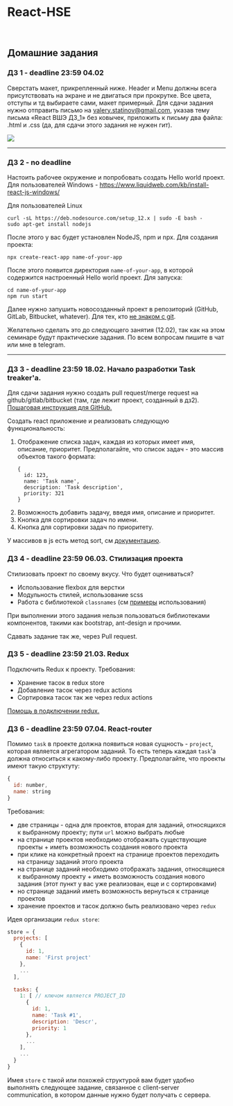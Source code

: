 # React-HSE
<br>

## Домашние задания
### **ДЗ 1** - deadline 23:59 04.02
Сверстать макет, прикрепленный ниже. Header и Menu должны всега присутствовать на экране и не двигаться при прокрутке. Все цвета, отступы и тд выбираете сами, макет примерный.
Для сдачи задания нужно отправить письмо на valery.statinov@gmail.com, указав тему письма «React ВШЭ ДЗ_1» без ковычек, приложить к письму два файла: .html и .css (да, для сдачи этого задания не нужен гит).

![](images/hw1.jpg)

---

### **ДЗ 2** - no deadline
Настоить рабочее окружение и попробовать создать Hello world проект.
Для пользователей Windows - https://www.liquidweb.com/kb/install-react-js-windows/

Для пользователей Linux
```
curl -sL https://deb.nodesource.com/setup_12.x | sudo -E bash -
sudo apt-get install nodejs
```
После этого у вас будет установлен NodeJS, npm и npx. Для создания проекта:
```
npx create-react-app name-of-your-app
```
После этого появится директория `name-of-your-app`, в которой содержится настроенный Hello world проект. Для запуска:
```
cd name-of-your-app
npm run start
```

Далее нужно запушить новосозданный проект в репозиторий (GitHub, GitLab, Bitbucket, whatever). Для тех, кто [не знаком с git](AboutGit.md).


Желательно сделать это до следующего занятия (12.02), так как на этом семинаре будут практические задания. По всем вопросам пишите в чат или мне в telegram.

---

### **ДЗ 3** - deadline 23:59 18.02. Начало разработки Task treaker'a.

Для сдачи задания нужно создать pull request/merge request на github/gitlab/bitbucket (там, где лежит проект, созданный в дз2). [Пошаговая инструкция для GitHub.](AboutPullRequests.md)

Создать react приложение и реализовать следующую функциональность:

1. Отображение списка задач, каждая из которых имеет имя, описание, приоритет. Предполагайте, что список задач - это массив объектов такого формата:
    ```
    {
      id: 123,
      name: 'Task name',
      description: 'Task description',
      priority: 321
    }
    ```
2. Возможность добавить задачу, введя имя, описание и приоритет.
3. Кнопка для сортировки задач по имени.
4. Кнопка для сортировки задач по приоритету.

У массивов в js есть метод sort, см [документацию](https://developer.mozilla.org/en-US/docs/Web/JavaScript/Reference/Global_Objects/Array/sort).


### **ДЗ 4** - deadline 23:59 06.03. Стилизация проекта
Стилизовать проект по своему вкусу. Что будет оцениваться?
  * Использование flexbox для верстки
  * Модульность стилей, использование scss
  * Работа с библиотекой `classnames` (см [примеры](seminar_4_flexbox_node-sass/examples/react-styles/src/App.jsx) использования)

При выполнении этого задания нельзя пользоваться библиотеками компонентов, такими как bootstrap, ant-design и прочими.

Сдавать задание так же, через Pull request.

### **ДЗ 5** - deadline 23:59 21.03. Redux
Подключить Redux к проекту. Требования:
  * Хранение тасок в redux store
  * Добавление тасок через redux actions
  * Сортировка тасок так же через redux actions

[Помощь в подключении redux.](ReduxHelp.md)

### **ДЗ 6** - deadline 23:59 07.04. React-router
Помимо `task` в проекте должна появиться новая сущность - `project`, которая является агрегатором заданий. То есть теперь каждая `task`'a должна относиться к какому-либо проекту. Предполагайте, что проекты имеют такую структуту:
  ```javascript
  {
    id: number,
    name: string
  }
  ```
Требования:
  * две страницы - одна для проектов, вторая для заданий, относящихся к выбранному проекту; пути `url` можно выбрать любые
  * на странице проектов необходимо отображать существующие проекты + иметь возможность создания нового проекта
  * при клике на конкретный проект на странице проектов переходить на страницу заданий этого проекта
  * на странице заданий необходимо отображать задания, относящиеся к выбранному проекту + иметь возможность создания нового задания (этот пункт у вас уже реализован, еще и с сортировками)
  * но странице заданий иметь возможность вернуться к странице проектов
  * хранение проектов и тасок должно быть реализовано через `redux`

Идея организации `redux store`:

```javascript
store = {
  projects: [
    {
      id: 1,
      name: 'First project'
    },
    ...
  ],

  tasks: {
    1: [ // ключом является PROJECT_ID
      {
        id: 1,
        name: 'Task #1',
        description: 'Descr',
        priority: 1
      },
      ...
    ],
    ...
  }
}
```
Имея `store` с такой или похожей структурой вам будет удобно выполнять следующее задание, связанное с client-server communication, в котором данные нужно будет получать с сервера.